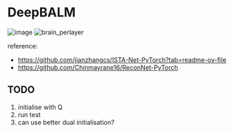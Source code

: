 # DeepBALM
![image](https://github.com/user-attachments/assets/7c9f314f-4d03-4df5-84cb-b70a4b3d5077)
![brain_perlayer](https://github.com/user-attachments/assets/a63c467f-c7d8-4340-b8b4-6f9dcdb0916a)

reference: 
- https://github.com/jianzhangcs/ISTA-Net-PyTorch?tab=readme-ov-file
- https://github.com/Chinmayrane16/ReconNet-PyTorch

## TODO
1. initialise with Q
2. run test
3. can use better dual initialisation?
